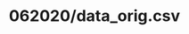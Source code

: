 ---  
schema: schema:062020/data_orig.csv,schema::062020/data_orig.csv  
title: 062020/data_orig.csv  
organization: Sample Department  
notes: Used in 2 lineage(s)  
resources:  
  - name: 062020/data_orig.csv 
    url: file:/Users/kensu/Customers/Kensu/LoanApproval/PROD/masterdata/prod/062020/data_orig.csv 
    format : CSV  
license: None  
category:
  - Education  
maintainer: User  
maintainer_email: UserMail  
---